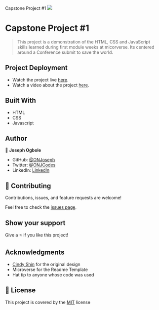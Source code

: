 Capstone Project #1
![](https://img.shields.io/badge/Microverse-blueviolet)

# Capstone Project #1

> This project is a demonstration of the HTML, CSS and JavaScript skills learned during first module weeks at micorverse.
> Its centered around a Conference submit to save the world.

## Project Deployment

- Watch the project live [here](https://onjoseph.github.io/capstone-summit/).
- Watch a video about the project [here](https://www.loom.com/share/318861fd4081465e81146dc829e5f12b).


## Built With

- HTML
- CSS
- Javascript

## Author

👤 **Joseph Ogbole**

- GitHub: [@ONJoseph](https://github.com/ONJoseph)
- Twitter: [@ONJCodes](https://twitter.com/ONJCodes)
- LinkedIn: [LinkedIn](https://www.linkedin.com/in/o-n-joseph-ba8425147/)

## 🤝 Contributing

Contributions, issues, and feature requests are welcome!

Feel free to check the [issues page](https://github.com/ONJoseph/capstone-summit/issues).

## Show your support

Give a ⭐️ if you like this project!

## Acknowledgments

- [Cindy Shin](https://www.behance.net/adagio07) for the original design
- Microverse for the Readme Template
- Hat tip to anyone whose code was used

## 📝 License

This project is covered by the [MIT](/LICENSE) license
